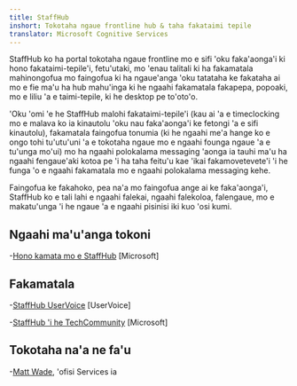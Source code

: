 ```yaml
---
title: StaffHub
inshort: Tokotaha ngaue frontline hub & taha fakataimi tepile
translator: Microsoft Cognitive Services
---
```


StaffHub ko ha portal tokotaha ngaue frontline mo e sifi 'oku faka'aonga'i ki hono fakataimi-tepile'i, fetu'utaki, mo 'enau talitali ki ha fakamatala mahinongofua mo faingofua ki ha ngaue'anga 'oku tatataha ke fakataha ai mo e fie ma'u ha hub mahu'inga ki he ngaahi fakamatala fakapepa, popoaki, mo e liliu 'a e taimi-tepile, ki he desktop pe to'oto'o.

'Oku 'omi 'e he StaffHub malohi fakataimi-tepile'i (kau ai 'a e timeclocking mo e malava ko ia kinautolu 'oku nau faka'aonga'i ke fetongi 'a e sifi kinautolu), fakamatala faingofua tonumia (ki he ngaahi me'a hange ko e ongo tohi tu'utu'uni 'a e tokotaha ngaue mo e ngaahi founga ngaue 'a e tu'unga mo'ui) mo ha ngaahi polokalama messaging 'aonga ia tauhi ma'u ha ngaahi fengaue'aki kotoa pe 'i ha taha feitu'u kae 'ikai fakamovetevete'i 'i he funga 'o e ngaahi fakamatala mo e ngaahi polokalama messaging kehe. 

Faingofua ke fakahoko, pea na'a mo faingofua ange ai ke faka'aonga'i, StaffHub ko e tali lahi e ngaahi falekai, ngaahi falekoloa, falengaue, mo e makatu'unga 'i he ngaue 'a e ngaahi pisinisi iki kuo 'osi kumi.

Ngaahi ma'u'anga tokoni
---------

-[Hono kamata mo e StaffHub](https://support.office.com/en-us/article/getting-started-with-microsoft-staffhub-92e9480f-0a37-47d2-ac96-2d11ee5f0656)
    \[Microsoft\]


Fakamatala
---------

-[StaffHub UserVoice](https://staffhub.uservoice.com/forums/323718-general)
    \[UserVoice\]

-[StaffHub 'i he TechCommunity](https://techcommunity.microsoft.com/t5/Microsoft-StaffHub/ct-p/StaffHub)
    \[Microsoft\]

Tokotaha na'a ne fa'u
---------

-[Matt Wade](https://www.linkedin.com/in/thatmattwade/), 'ofisi Services ia

